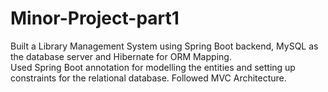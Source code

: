 # Minor-Project-part1 

Built a Library Management System using Spring Boot backend, MySQL as the database server and Hibernate for ORM Mapping.  
Used Spring Boot annotation for modelling the entities and setting up constraints for the relational database. 
Followed MVC Architecture. 
